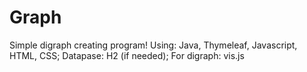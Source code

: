 # Graph
 Simple digraph creating program!
    Using: Java, Thymeleaf, Javascript, HTML, CSS;
    Datapase: H2 (if needed);
    For digraph: vis.js
